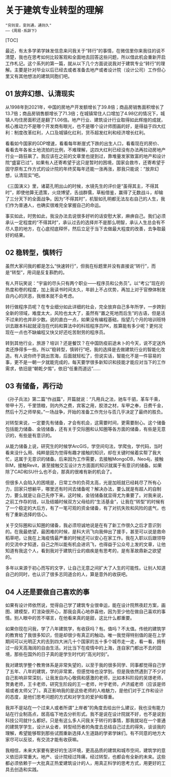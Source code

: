 # 关于建筑专业转型的理解

```
"穷则变，变则通，通则久"
——《周易·系辞下》
```

[TOC]

最近，有太多学弟学妹发信息来问我关于“转行”的事情，在微信里你来我往的说不清楚，我也在思考如何比较客观和全面地去回答这些问题，所以借此机会重新开启工作札记。这个系列的第一篇，就从以下几个方面说说我对于建筑专业“转行”的理解。主要是针对毕业以后已经去或者准备去地产或者设计院（设计公司）工作但心里又有其他想法的建筑同胞们吧。

## 01 放弃幻想、认清现实


从1998年到2021年，中国的房地产开发额增长了39.8倍；商品房销售面积增长了13.7倍；商品房销售额增长了71.3倍；在城镇常住人口增加了4.98亿的情况下，城镇人均住房面积还是翻了1.06倍。地产行业、建筑设计行业取得如此辉煌的成就，核心推动力不是哪个开发商有眼光，也不是哪个设计师图画的好，是得益于四大红利：制度改革红利，人口及城镇化红利，货币超发红利和经济增长红利。

看看如今国家的GDP增速，看看每年断崖式下跌的出生人口，看看现在的房价、看看去年各省土地流拍的比例，不难理解，这四大红利已经没有办法再拉动房地产行业一路狂飙了。我应该在之前的文章里也提到过，靠堆量发家致富的地产和设计院“盛宴已过”。如果有人还寄希望于这只是暂时的困境，国家会救市，还寄希望于固守原有工作方式的设计院的年终奖每年还能一涨再涨，那我只能说：“放弃幻想，认清现实”吧。

《三国演义》里，诸葛孔明出山的时候，水镜先生的评价是“虽得其主，不得其时”，即使他算无遗策，火烧博望，舌战群儒，草船借鉴，赢得了无数战斗，却输了三分天下的全面战争。因为“不得其时”，机智如孔明都无法左右自己的人生，我们作为普通人，也确实很难完全掌握自己的命运。

事实如此，时势如此，我没办法去说很多好听的话安慰大家，麻痹自己。我们必须承认一定程度的“不得其时”，承认过去的选择并不是那么明智，承认人生总会有不尽人意的地方，在心底彻底释怀，然后立足于当下去做最大程度的改善，去争取最好的结果。


## 02 稳转型，慎转行

虽然大家问我的都是怎么“快速转行”，但我在标题里并没有直接说“转行”，而是“转型”，用词是反复斟酌的。

有人开玩笑说：“宇宙的尽头只有两个职业——程序员和公务员”。以“考公”现在的热度和卷的程度，加上我读书时间太久，年龄上不占优势，再加上对于官僚体制发自内心的厌恶，我根本就不会考虑。

转行做程序员呢？在专业细分如此详细的社会，完全放弃自己多年所学，一步跨到全新的领域，难度太大，风险也太大了，虽然有“置之死地而后生”的古语，但是活不过来的也并非少数。说的直白一点，如果没有编程基础，指望几个月的培训班特训去跟本科起就浸泡在代码和算法中的科班程序员PK，胜算能有多少呢？更何况现在一点也不缺编程又快又好还吃苦耐劳的程序员。

转到其他行业，旅游？培训？还是餐饮？在中国防疫前途未卜的今天，说不定送外卖还挣得多一些。所以“稳转型，慎转行”吧，我的选择是去做建筑行业的智能化改造。有人说你终于跳出苦海，后面就轻松了，但说实话，智能化不是一件容易的事，更不是一朝一夕就能完成的，每天要学很多新知识和技能才能应对当下的工作需求，依旧是“朝乾夕惕”，依旧“任重而道远”……


## 03 有储备，再行动

《孙子兵法》第二篇“作战篇”，开篇就说：“凡用兵之法，驰车千驷，革车千乘，带甲十万，千里馈粮，则内外之费，宾客之用，胶漆之材，车甲之奉，日费千金，然后十万之师举矣。”一场战争，开始的准备工作充分与否几乎决定了最终的胜负。

对转型来说，一定要先有储备，才会有机会，这需要时间，更需要耐心。这个储备包括能力储备、金钱储备，还有关于交际圈和认知圈等各方面的储备，有些是无意识的，有些是有意识的。

从能力储备上说，研究生的时候学ArcGIS，学空间句法，学爬虫，学代码，当时看来没什么用、纯粹是因为觉得有趣才接触的知识，却在关键时候着实帮了我大忙，这属于无意识的储备。后来因为工作需要，去接触MongoDB，Neo4j，接触BIM，接触Revit，甚至接触交互设计方方面面的知识就属于有意识的储备。如果除了CAD和SU什么也不会，那真的很难有新的机会了。

但很多人会陷入的困境是，日常工作的负荷太高，光是加班就已经耗尽了所有心力，回家只想躺平，哪里还有时间去储备呢？解决办法，要么就是有超人的自制力，要么就是让自己先停下来。这时候，金钱储备就显得尤为重要了。对我来说，之前工作存的钱，以及结婚时候双方父母给的“生活基金”，让我在“转型”的时候有了一个稳定的大后方，有了一笔可观的资金储备，有了对抗失败和风险的底气，也有了重新选择的信心。

关于交际圈和认知圈的储备，我必须坦诚地说是在有了新工作很久之后才意识到的。在我最绝望，最困难的时候，是科大讯飞向我伸出了援手，甚至可以说是救命稻草吧，让我在上海疫情最严重的时候还可以安心在家工作。我在入职以后跟领导的交流中才知道，自己之所以能有机会进讯飞，也得益于公众号上发的文章，让他知道有我这个人，看到我对于建筑行业的痼疾是有思考的，是有革故鼎新之欲望的。

多年以来源于初心而写的文字，让自己无意之间扩大了人生的可能性。让别人知道自己的同时，也认识了很多志同道合的人，算是意外的收获吧。







## 04 人还是要做自己喜欢的事

如果有设计师依然说，觉得自己学了建筑专业很幸运，能在设计院熬夜赶方案，画图、建模型，盯渲染很开心，那我会真心地恭喜他，因为至少他在做自己喜欢的事情。别人眼中的苦不堪言，在他看来真的是甜，这比什么都重要。

如果你现在问我，学了八年建筑学，有收获吗？有。值吗？不太值。传统的建筑学的教育给了我很多知识，但是却很少有真正的触动。唯一我觉得特别值的是在上学期间可以光明正大的去到四大洲几十个国家的五十多个城市走一走，看一看，拥有过一段天高海阔的自由生活。对比当下在疫情中的上海，连自家门都出不去的囧境，那些在国外的日子真的是学生时代的“高光时刻”。

我对建筑学整个教育体系是非常失望的，以至于我的很多同学、同事都觉得自己学了五年、八年的建筑，学的非常累，但感觉啥也没学到。但是我依然遇到了不少对自己影响非常深刻，让我发自内心敬佩和感激的老师，比如本科阶段的吴璟老师，贺勇老师，王卡老师，研究生阶段的王一老师，叶宇老师，卢济威老师（应该是师祖或者太师父了）。真正影响我的是这些老师的人格魅力，是他们对于工作和设计的态度，是他们思考问题的方式和对学生的爱护和尊重。

我并不是站在一个过来人或者所谓“上岸者”的角度去给出什么建议，我也没有能力站在行业制高点，居高临下地去分析形式。我不是说在设计院就不好，也不是说到科技公司就什么都好。只是有这么多人问我关于转行的事情，那我就站在一个普通的建筑学学生，设计从业者，转型经历者的角度去总结自己过去的得失，谈谈我的理解，希望能够帮到那些试图重新选择人生道路的学弟学妹们。有不同意的地方大家尽可以反驳，有交流才能有收获嘛。

我相信，未来大家要有更好的生活环境，更高品质的建筑和城市空间，建筑学的意义依旧非常重大。地产、设计院经过阵痛，经过转型，也都会有全新的未来。这些都必须依赖于一大批真正热爱建筑设计的人，用真正科学的思考方式，用更好的工具去创造和实践。